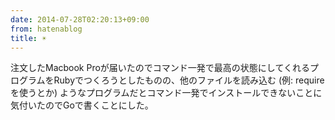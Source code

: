 ```yaml
---
date: 2014-07-28T02:20:13+09:00
from: hatenablog
title: ☀
---
```

注文したMacbook Proが届いたのでコマンド一発で最高の状態にしてくれるプログラムをRubyでつくろうとしたものの、他のファイルを読み込む (例: requireを使うとか) ようなプログラムだとコマンド一発でインストールできないことに気付いたのでGoで書くことにした。

